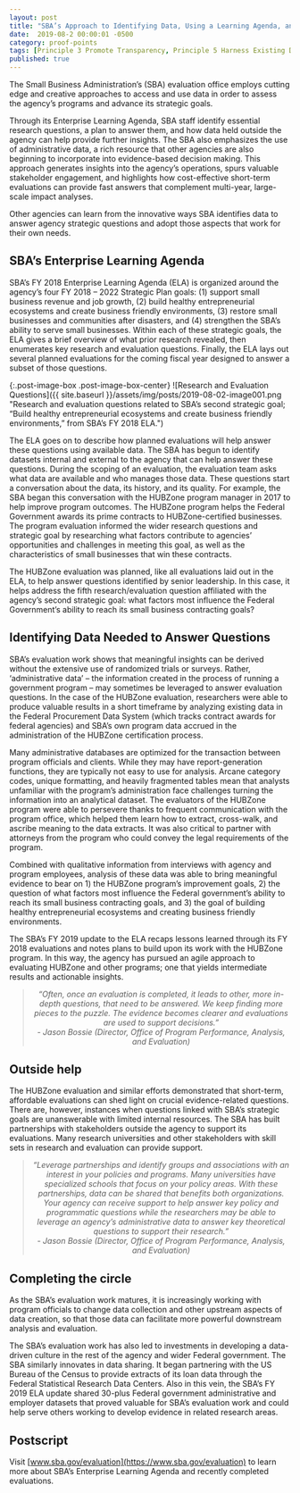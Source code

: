 ```yaml
---
layout: post
title: "SBA’s Approach to Identifying Data, Using a Learning Agenda, and Leveraging Partnerships to Build its Evidence Base"
date:  2019-08-2 00:00:01 -0500
category: proof-points
tags: [Principle 3 Promote Transparency, Principle 5 Harness Existing Data, Principle 8 Invest in Learning, Practice 1 Identify Data Needs to Answer Key Agency Questions, Practice 4 Use Data to Guide Decision-Making, Practice 6 Convey Insights from Data, Practice 17 Recognize the Value of Data Assets, Practice 22 Identify Opportunities to Overcome Resource Obstacles, Process Redesign, Training]
published: true
---
```


The Small Business Administration’s (SBA) evaluation office employs cutting edge and creative approaches to access and use data in order to assess the agency’s programs and advance its strategic goals.

Through its Enterprise Learning Agenda, SBA staff identify essential research questions, a plan to answer them, and how data held outside the agency can help provide further insights. The SBA also emphasizes the use of administrative data, a rich resource that other agencies are also beginning to incorporate into evidence-based decision making. This approach generates insights into the agency’s operations, spurs valuable stakeholder engagement, and highlights how cost-effective short-term evaluations can provide fast answers that complement multi-year, large-scale impact analyses.

Other agencies can learn from the innovative ways SBA identifies data to answer agency strategic questions and adopt those aspects that work for their own needs.

## SBA’s Enterprise Learning Agenda

SBA’s FY 2018 Enterprise Learning Agenda (ELA) is organized around the agency’s four FY 2018 – 2022 Strategic Plan goals:  (1) support small business revenue and job growth, (2) build healthy entrepreneurial ecosystems and create business friendly environments, (3) restore small businesses and communities after disasters, and (4) strengthen the SBA’s ability to serve small businesses. Within each of these strategic goals, the ELA gives a brief overview of what prior research revealed, then enumerates key research and evaluation questions. Finally, the ELA lays out several planned evaluations for the coming fiscal year designed to answer a subset of those questions.

{:.post-image-box .post-image-box-center}
![Research and Evaluation Questions]({{ site.baseurl }}/assets/img/posts/2019-08-02-image001.png "Research and evaluation questions related to SBA’s second strategic goal; “Build healthy entrepreneurial ecosystems and create business friendly environments,” from SBA’s FY 2018 ELA.")  

The ELA goes on to describe how planned evaluations will help answer these questions using available data. The SBA has begun to identify datasets internal and external to the agency that can help answer these questions. During the scoping of an evaluation, the evaluation team asks what data are available and who manages those data. These questions start a conversation about the data, its history, and its quality. For example, the SBA began this conversation with the HUBZone program manager in 2017 to help improve program outcomes. The HUBZone program helps the Federal Government awards its prime contracts to HUBZone-certified businesses. The program evaluation informed the wider research questions and strategic goal by researching what factors contribute to agencies’ opportunities and challenges in meeting this goal, as well as the characteristics of small businesses that win these contracts.

The HUBZone evaluation was planned, like all evaluations laid out in the ELA, to help answer questions identified by senior leadership. In this case, it helps address the fifth research/evaluation question affiliated with the agency’s second strategic goal: what factors most influence the Federal Government’s ability to reach its small business contracting goals? 

## Identifying Data Needed to Answer Questions

SBA’s evaluation work shows that meaningful insights can be derived without the extensive use of randomized trials or surveys. Rather, ‘administrative data’ – the information created in the process of running a government program – may sometimes be leveraged to answer evaluation questions. In the case of the HUBZone evaluation, researchers were able to produce valuable results in a short timeframe by analyzing existing data in the Federal Procurement Data System (which tracks contract awards for federal agencies) and SBA’s own program data accrued in the administration of the HUBZone certification process. 

Many administrative databases are optimized for the transaction between program officials and clients. While they may have report-generation functions, they are typically not easy to use for analysis. Arcane category codes, unique formatting, and heavily fragmented tables mean that analysts unfamiliar with the program’s administration face challenges turning the information into an analytical dataset. The evaluators of the HUBZone program were able to persevere thanks to frequent communication with the program office, which helped them learn how to extract, cross-walk, and ascribe meaning to the data extracts. It was also critical to partner with attorneys from the program who could convey the legal requirements of the program.

Combined with qualitative information from interviews with agency and program employees, analysis of these data was able to bring meaningful evidence to bear on 1) the HUBZone program’s improvement goals, 2) the question of what factors most influence the Federal government’s ability to reach its small business contracting goals, and 3) the goal of building healthy entrepreneurial ecosystems and creating business friendly environments. 

The SBA’s FY 2019 update to the ELA recaps lessons learned through its FY 2018 evaluations and notes plans to build upon its work with the HUBZone program. In this way, the agency has pursued an agile approach to evaluating HUBZone and other programs; one that yields intermediate results and actionable insights.

<blockquote style="text-align:center; font-style:italic">
“Often, once an evaluation is completed, it leads to other, more in-depth questions, that need to be answered. We keep finding more pieces to the puzzle. The evidence becomes clearer and evaluations are used to support decisions.”
<br>
- Jason Bossie (Director, Office of Program Performance, Analysis, and Evaluation)
</blockquote>

## Outside help

The HUBZone evaluation and similar efforts demonstrated that short-term, affordable evaluations can shed light on crucial evidence-related questions. There are, however, instances when questions linked with SBA’s strategic goals are unanswerable with limited internal resources. The SBA has built partnerships with stakeholders outside the agency to support its evaluations. Many research universities and other stakeholders with skill sets in research and evaluation can provide support. 

<blockquote style="text-align:center; font-style:italic">
“Leverage partnerships and identify groups and associations with an interest in your policies and programs. Many universities have specialized schools that focus on your policy areas. With these partnerships, data can be shared that benefits both organizations. Your agency can receive support to help answer key policy and programmatic questions while the researchers may be able to leverage an agency’s administrative data to answer key theoretical questions to support their research.”
<br>
- Jason Bossie (Director, Office of Program Performance, Analysis, and Evaluation)
</blockquote>

## Completing the circle

As the SBA’s evaluation work matures, it is increasingly working with program officials to change data collection and other upstream aspects of data creation, so that those data can facilitate more powerful downstream analysis and evaluation.

The SBA’s evaluation work has also led to investments in developing a data-driven culture in the rest of the agency and wider Federal government. The SBA similarly innovates in data sharing. It began partnering with the US Bureau of the Census to provide extracts of its loan data through the Federal Statistical Research Data Centers. Also in this vein, the SBA’s FY 2019 ELA update shared 30-plus Federal government administrative and employer datasets that proved valuable for SBA’s evaluation work and could help serve others working to develop evidence in related research areas.

## Postscript

Visit [www.sba.gov/evaluation](https://www.sba.gov/evaluation) to learn more about SBA’s Enterprise Learning Agenda and recently completed evaluations. 
